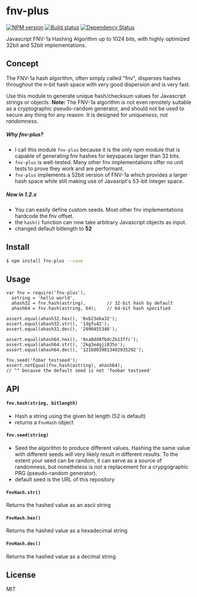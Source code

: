 fnv-plus
========

[![NPM version][npm-image]][npm-url]
[![Build status][travis-image]][travis-url]
[![Dependency Status][daviddm-image]][daviddm-url]

Javascript FNV-1a Hashing Algorithm up to 1024 bits, with highly optimized 32bit and 52bit implementations.

## Concept
The FNV-1a hash algorithm, often simply called "fnv", disperses hashes
throughout the n-bit hash space with very good dispersion and is very 
fast.

Use this module to generate unique hash/checksum values for Javascript
strings or objects. **Note:** The FNV-1a algorithm is not even remotely suitable as
a cryptographic pseudo-random generator, and should not be used to secure any
thing for any reason. It is designed for *uniqueness*, not *randomness*.

##### Why **fnv-plus**?
- I call this module `fnv-plus` because it is the only npm module that
  is capable of generating fnv hashes for keyspaces larger than 32 bits. 
- `fnv-plus` is well-tested. Many other fnv implementations offer no unit tests
  to prove they work and are performant.
- `fnv-plus` implements a 52bit version of FNV-1a which provides a larger
  hash space while still making use of Javasript's 53-bit integer space.

##### New in 1.2.x
- You can easily define custom seeds. Most other fnv implementations hardcode
  the fnv offset.
- the `hash()` function can now take arbitrary Javascript objects as input.
- changed default bitlength to **52**

## Install
```sh
$ npm install fnv-plus --save
```

## Usage

    var fnv = require('fnv-plus'),
      astring = 'hello world',
      ahash32 = fnv.hash(astring),        // 32-bit hash by default
      ahash64 = fnv.hash(astring, 64);    // 64-bit hash specified

    assert.equal(ahash32.hex(), '0xb23eba32');
    assert.equal(ahash32.str(), '1dgfu42');
    assert.equal(ahash32.dec(), '2990455346');

    assert.equal(ahash64.hex(), '0xa8dd8fbdc2b13ffc');
    assert.equal(ahash64.str(), '2kg3e4gji835o');
    assert.equal(ahash64.dec(), '12168039813402935292');

    fnv.seed('fobar testseed');
    assert.notEqual(fnv.hash(astring), ahash64);
    // ^^ because the default seed is not 'foobar testseed'

## API

#### `fnv.hash(string, bitlength)`
  - Hash a string using the given bit length (52 is default)
  - returns a `FnvHash` object

#### `fnv.seed(string)`
  - Seed the algorithm to produce different values. Hashing the same value with
    different seeds will very likely result in different results. To the extent
    your seed can be random, it can serve as a source of randomness, but
    nonetheless is *not* a replacement for a crypgographic PRG (pseudo-random
    generator).
  - default seed is the URL of this repository

#### `FnvHash.str()`
Returns the hashed value as an ascii string

#### `FnvHash.hex()`
Returns the hashed value as a hexadecimal string

#### `FnvHash.dec()`
Returns the hashed value as a decimal string

## License
MIT

[npm-image]: https://img.shields.io/npm/v/fnv-plus.svg?style=flat
[npm-url]: https://npmjs.org/package/fnv-plus
[travis-image]: https://img.shields.io/travis/tjwebb/fnv-plus.svg?style=flat
[travis-url]: https://travis-ci.org/tjwebb/fnv-plus
[daviddm-image]: http://img.shields.io/david/tjwebb/fnv-plux.svg?style=flat
[daviddm-url]: https://david-dm.org/tjwebb/fnv-plus
